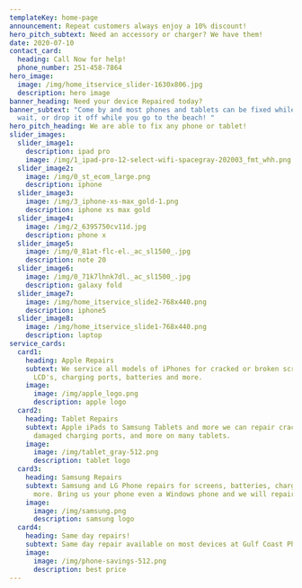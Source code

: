 ```yaml
---
templateKey: home-page
announcement: Repeat customers always enjoy a 10% discount!
hero_pitch_subtext: Need an accessory or charger? We have them!
date: 2020-07-10
contact_card:
  heading: Call Now for help!
  phone_number: 251-458-7864
hero_image:
  image: /img/home_itservice_slider-1630x806.jpg
  description: hero image
banner_heading: Need your device Repaired today?
banner_subtext: "Come by and most phones and tablets can be fixed while you
  wait, or drop it off while you go to the beach! "
hero_pitch_heading: We are able to fix any phone or tablet!
slider_images:
  slider_image1:
    description: ipad pro
    image: /img/1_ipad-pro-12-select-wifi-spacegray-202003_fmt_whh.png
  slider_image2:
    image: /img/0_st_ecom_large.png
    description: iphone
  slider_image3:
    image: /img/3_iphone-xs-max_gold-1.png
    description: iphone xs max gold
  slider_image4:
    image: /img/2_6395750cv11d.jpg
    description: phone x
  slider_image5:
    image: /img/0_81at-flc-el._ac_sl1500_.jpg
    description: note 20
  slider_image6:
    image: /img/0_71k7lhnk7dl._ac_sl1500_.jpg
    description: galaxy fold
  slider_image7:
    image: /img/home_itservice_slide2-768x440.png
    description: iphone5
  slider_image8:
    image: /img/home_itservice_slide1-768x440.png
    description: laptop
service_cards:
  card1:
    heading: Apple Repairs
    subtext: We service all models of iPhones for cracked or broken screens, cracked
      LCD's, charging ports, batteries and more.
    image:
      image: /img/apple_logo.png
      description: apple logo
  card2:
    heading: Tablet Repairs
    subtext: Apple iPads to Samsung Tablets and more we can repair cracked screens,
      damaged charging ports, and more on many tablets.
    image:
      image: /img/tablet_gray-512.png
      description: tablet logo
  card3:
    heading: Samsung Repairs
    subtext: Samsung and LG Phone repairs for screens, batteries, chargers, and
      more. Bring us your phone even a Windows phone and we will repair it.
    image:
      image: /img/samsung.png
      description: samsung logo
  card4:
    heading: Same day repairs!
    subtext: Same day repair available on most devices at Gulf Coast Phone Repair.
    image:
      image: /img/phone-savings-512.png
      description: best price
---
```

